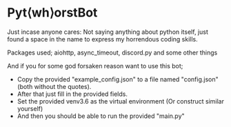 # Pyt⟨wh⟩orstBot
Just incase anyone cares: Not saying anything about python itself, just found a space in the name to express my horrendous coding skills.

Packages used; aiohttp, async_timeout, discord.py and some other things

And if you for some god forsaken reason want to use this bot;

- Copy the provided "example_config.json" to a file named "config.json" (both without the quotes).
- After that just fill in the provided fields.
- Set the provided venv3.6 as the virtual environment (Or construct similar yourself)
- And then you should be able to run the provided "main.py"